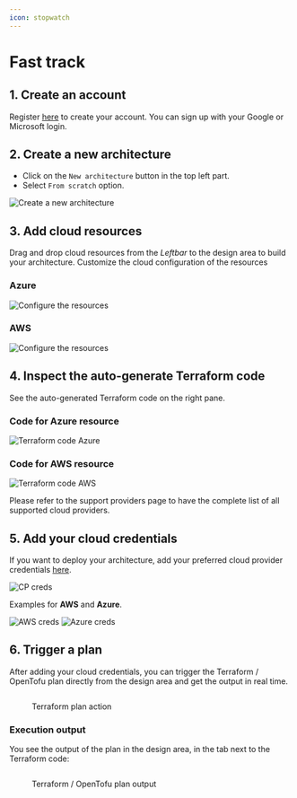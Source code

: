 ```yaml
---
icon: stopwatch
---
```


# Fast track

## 1. Create an account

Register [here](https://app.brainboard.co/register) to create your account. You can sign up with your Google or Microsoft login.

## 2. Create a new architecture

* Click on the `New architecture` button in the top left part.
* Select `From scratch` option.

![Create a new architecture](../.gitbook/assets/architecture-create-button.png)

## 3. Add cloud resources

Drag and drop cloud resources from the _Leftbar_ to the design area to build your architecture. Customize the cloud configuration of the resources

### Azure

![Configure the resources](../.gitbook/assets/architecture-id-card-azure.png)

### AWS

![Configure the resources](../.gitbook/assets/architecture-id-card-aws.png)

## 4. Inspect the auto-generate Terraform code

See the auto-generated Terraform code on the right pane.

### Code for Azure resource

![Terraform code Azure](../.gitbook/assets/architecture-code-generated-azure.png)

### Code for AWS resource

![Terraform code AWS](../.gitbook/assets/architecture-code-generated-aws.png)

Please refer to the support providers page to have the complete list of all supported cloud providers.

## 5. Add your cloud credentials

If you want to deploy your architecture, add your preferred cloud provider credentials [here](https://app.brainboard.co/settings/cloud-providers).

![CP creds](../.gitbook/assets/cp-creds.png)

Examples for **AWS** and **Azure**.

![AWS creds](../.gitbook/assets/aws-creds.png) ![Azure creds](../.gitbook/assets/azure-creds.png)

## 6. Trigger a plan

After adding your cloud credentials, you can trigger the Terraform / OpenTofu plan directly from the design area and get the output in real time.

<figure><img src="../.gitbook/assets/fast-track-plan-bg.png" alt=""><figcaption><p>Terraform plan action</p></figcaption></figure>

### Execution output

You see the output of the plan in the design area, in the tab next to the Terraform code:

<figure><img src="../.gitbook/assets/fast-track-plan-output-bg.png" alt=""><figcaption><p>Terraform / OpenTofu plan output</p></figcaption></figure>
